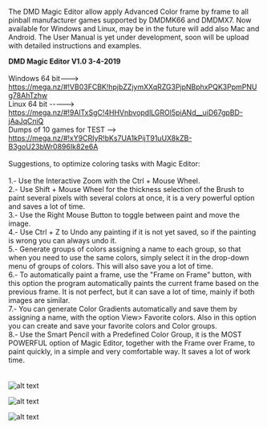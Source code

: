 The DMD Magic Editor allow apply Advanced Color frame by frame to all pinball manufacturer games supported by DMDMK66 and DMDMX7. Now available for Windows and Linux, may be in the future will add also Mac and Android. The User Manual is yet under development, soon will be upload with detailed instructions and examples.
<br>

<b>DMD Magic Editor V1.0 3-4-2019</b>
<br><br>
Windows 64 bit---> https://mega.nz/#!VB03FCBK!hpjbZZjymXXqRZG3PjpNBphxPQK3PpmPNUg78AhTzhw
<br>
Linux 64 bit -----> https://mega.nz/#!9AlTxSgC!4HHVnbvopdlLGROl5piANd__uiD67gpBD-jAaJqCniQ
<br>
Dumps of 10 games for TEST --> https://mega.nz/#!xY9CRIyR!bKs7UA1kPijT91uUX8kZB-B3goU23bWr0896Ik82e6A
<br><br>
Suggestions, to optimize coloring tasks with Magic Editor:
<br><br>
1.- Use the Interactive Zoom with the Ctrl + Mouse Wheel.<br>
2.- Use Shift + Mouse Wheel for the thickness selection of the Brush to paint several pixels with several colors at once, it is a very powerful option and saves a lot of time.<br>
3.- Use the Right Mouse Button to toggle between paint and move the image.<br>
4.- Use Ctrl + Z to Undo any painting if it is not yet saved, so if the painting is wrong you can always undo it.<br>
5.- Generate groups of colors assigning a name to each group, so that when you need to use the same colors, simply select it in the drop-down menu of groups of colors. This will also save you a lot of time.<br>
6.- To automatically paint a frame, use the "Frame on Frame" button, with this option the program automatically paints the current frame based on the previous frame. It is not perfect, but it can save a lot of time, mainly if both images are similar.<br>
7.- You can generate Color Gradients automatically and save them by assigning a name, with the option View> Favorite colors. Also in this option you can create and save your favorite colors and Color groups.<br>
8.- Use the Smart Pencil with a Predefined Color Group, it is the MOST POWERFUL option of Magic Editor, together with the Frame over Frame, to paint quickly, in a simple and very comfortable way. It saves a lot of work time.<br>
<br><br>
![alt text](https://i.imgur.com/AOTIwaK.jpg)

![alt text](https://i.imgur.com/6FGRpBq.jpg)

![alt text](https://i.imgur.com/IUUzazx.jpg)
